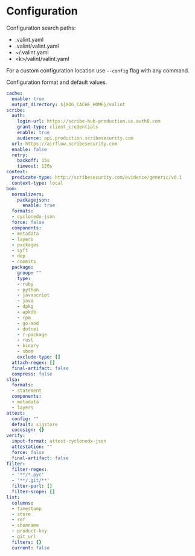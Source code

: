 # Configuration 

Configuration search paths:

- .valint.yaml
- .valint/valint.yaml
- ~/.valint.yaml
- \<k\>/valint/valint.yaml

For a custom configuration location use `--config` flag with any command.

Configuration format and default values.

```yaml
cache:
  enable: true
  output_directory: ${XDG_CACHE_HOME}/valint
scribe:
  auth:
    login-url: https://scribe-hub-production.us.auth0.com
    grant-type: client_credentials
    enable: true
    audience: api.production.scribesecurity.com
  url: https://airflow.scribesecurity.com
  enable: false
  retry:
    backoff: 15s
    timeout: 120s
context:
  predicate-type: http://scribesecurity.com/evidence/generic/v0.1
  context-type: local
bom:
  normalizers:
    packagejson:
      enable: true
  formats:
  - cyclonedx-json
  force: false
  components:
  - metadata
  - layers
  - packages
  - syft
  - dep
  - commits
  package:
    group: ""
    type:
    - ruby
    - python
    - javascript
    - java
    - dpkg
    - apkdb
    - rpm
    - go-mod
    - dotnet
    - r-package
    - rust
    - binary
    - sbom
    exclude-type: []
  attach-regex: []
  final-artifact: false
  compress: false
slsa:
  formats:
  - statement
  components:
  - metadata
  - layers
attest:
  config: ""
  default: sigstore
  cocosign: {}
verify:
  input-format: attest-cyclonedx-json
  attestation: ""
  force: false
  final-artifact: false
filter:
  filter-regex:
  - '**/*.pyc'
  - '**/.git/**'
  filter-purl: []
  filter-scope: []
list:
  columns:
  - timestamp
  - store
  - ref
  - sbomname
  - product-key
  - git_url
  filters: {}
  current: false
```
